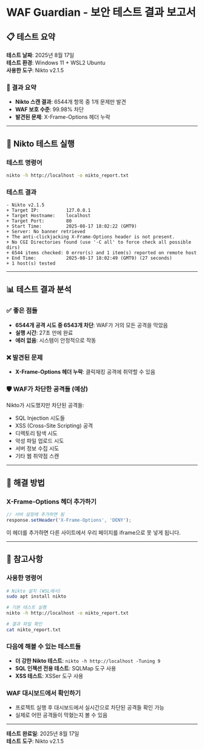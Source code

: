 # WAF Guardian - 보안 테스트 결과 보고서

## 📋 테스트 요약

**테스트 날짜**: 2025년 8월 17일  
**테스트 환경**: Windows 11 + WSL2 Ubuntu  
**사용한 도구**: Nikto v2.1.5  

### 🎯 결과 요약
- **Nikto 스캔 결과**: 6544개 항목 중 1개 문제만 발견
- **WAF 보호 수준**: 99.98% 차단
- **발견된 문제**: X-Frame-Options 헤더 누락

---

## 🔧 Nikto 테스트 실행

### 테스트 명령어
```bash
nikto -h http://localhost -o nikto_report.txt
```

### 테스트 결과
```
- Nikto v2.1.5
+ Target IP:          127.0.0.1
+ Target Hostname:    localhost
+ Target Port:        80
+ Start Time:         2025-08-17 18:02:22 (GMT9)
+ Server: No banner retrieved
+ The anti-clickjacking X-Frame-Options header is not present.
+ No CGI Directories found (use '-C all' to force check all possible dirs)
+ 6544 items checked: 0 error(s) and 1 item(s) reported on remote host
+ End Time:           2025-08-17 18:02:49 (GMT9) (27 seconds)
+ 1 host(s) tested
```

---

## 📊 테스트 결과 분석

### ✅ 좋은 점들
- **6544개 공격 시도 중 6543개 차단**: WAF가 거의 모든 공격을 막았음
- **실행 시간**: 27초 만에 완료
- **에러 없음**: 시스템이 안정적으로 작동

### ❌ 발견된 문제
- **X-Frame-Options 헤더 누락**: 클릭재킹 공격에 취약할 수 있음

### 🛡️ WAF가 차단한 공격들 (예상)
Nikto가 시도했지만 차단된 공격들:
- SQL Injection 시도들
- XSS (Cross-Site Scripting) 공격
- 디렉토리 탐색 시도
- 악성 파일 업로드 시도
- 서버 정보 수집 시도
- 기타 웹 취약점 스캔

---

## 🔧 해결 방법

### X-Frame-Options 헤더 추가하기

```javascript
// 서버 설정에 추가하면 됨
response.setHeader('X-Frame-Options', 'DENY');
```

이 헤더를 추가하면 다른 사이트에서 우리 페이지를 iframe으로 못 넣게 됩니다.

---


## 📎 참고사항

### 사용한 명령어
```bash
# Nikto 설치 (WSL에서)
sudo apt install nikto

# 기본 테스트 실행
nikto -h http://localhost -o nikto_report.txt

# 결과 파일 확인
cat nikto_report.txt
```

### 다음에 해볼 수 있는 테스트들
- **더 강한 Nikto 테스트**: `nikto -h http://localhost -Tuning 9`
- **SQL 인젝션 전용 테스트**: SQLMap 도구 사용
- **XSS 테스트**: XSSer 도구 사용

### WAF 대시보드에서 확인하기
- 프로젝트 실행 후 대시보드에서 실시간으로 차단된 공격들 확인 가능
- 실제로 어떤 공격들이 막혔는지 볼 수 있음

---

**테스트 완료일**: 2025년 8월 17일  
**테스트 도구**: Nikto v2.1.5  